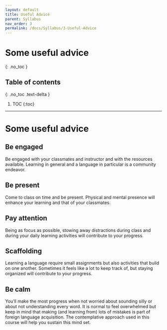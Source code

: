 ```yaml
---
layout: default
title: Useful Advice 
parent: Syllabus
nav_order: 3
permalink: /docs/Syllabus/3-Useful-Advice
---
```


# Some useful advice 
{: .no_toc }

## Table of contents
{: .no_toc .text-delta }

1. TOC
{:toc}

---

# Some useful advice 

## Be engaged
Be engaged with your classmates and instructor and with the resources available. Learning in general and a language in particular is a community endeavor.  

## Be present
Come to class on time and be present. Physical and mental presence will enhance your learning and that of your classmates. 

## Pay attention
Being as focus as possible, stowing away distractions during class and during your daily learning activities will contribute to your progress. 

## Scaffolding 
Learning a language require small assignments but also activities that build on one another. Sometimes it feels like a lot to keep track of, but staying organized will contribute to your progress. 

## Be calm
You’ll make the most progress when not worried about sounding silly or about not understanding every word. It is normal to feel overwhelmed but keep in mind that making (and learning from) lots of mistakes is part of foreign language acquisition. The contemplative approach used in this course will help you sustain this mind set.  